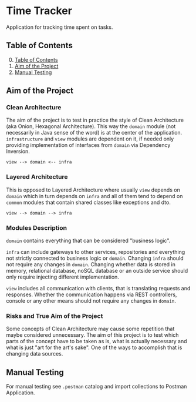 # Time Tracker
Application for tracking time spent on tasks.

## Table of Contents
0. [Table of Contents](#table-of-contents)
0. [Aim of the Project](#aim-of-the-project)
0. [Manual Testing](#manual-testing)

## Aim of the Project

### Clean Architecture
The aim of the project is to test in practice the style of Clean Architecture (aka Onion, Hexagonal Architecture).
This way the `domain` module (not necessarily in Java sense of the word) is at the center of the application.
`infrastructure` and `view` modules are dependent on it, if needed only providing implementation of interfaces from
`domain` via Dependency Inversion.
```
view --> domain <-- infra
```

### Layered Architecture
This is opposed to Layered Architecture where usually `view` depends on `domain` which in turn depends on `infra` and
all of them tend to depend on `common` modules that contain shared classes like exceptions and dto.
```
view --> domain --> infra
```

### Modules Description
`domain` contains everything that can be considered "business logic".

`infra` can include gateways to other services, repositories and everything not strictly connected to business logic
or `domain`. Changing `infra` should not require any changes in `domain`. Changing whether data is stored in memory,
relational database, noSQL database or an outside service should only require injecting different implementation.

`view` includes all communication with clients, that is translating requests and responses. Whether the communication 
happens via REST controllers, console or any other means should not require any changes in `domain`.

### Risks and True Aim of the Project 
Some concepts of Clean Architecture may cause some repetition that maybe considered unnecessary. The aim of this project
is to test which parts of the concept have to be taken as is, what is actually necessary and what is just
"art for the art's sake". One of the ways to accomplish that is changing data sources.

## Manual Testing
For manual testing see `.postman` catalog and import collections to Postman Application.

